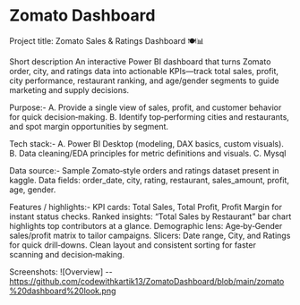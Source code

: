 # Zomato Dashboard
Project title:
Zomato Sales & Ratings Dashboard 🍽️📊

Short description
An interactive Power BI dashboard that turns Zomato order, city, and ratings data into actionable KPIs—track total sales, profit, city performance, restaurant ranking, and age/gender segments to guide marketing and supply decisions.

Purpose:-
A. Provide a single view of sales, profit, and customer behavior for quick decision‑making.
B. Identify top‑performing cities and restaurants, and spot margin opportunities by segment.

Tech stack:-
A. Power BI Desktop (modeling, DAX basics, custom visuals).
B. Data cleaning/EDA principles for metric definitions and visuals.
C. Mysql

Data source:-
Sample Zomato‑style orders and ratings dataset present in kaggle.
Data fields: order_date, city, rating, restaurant, sales_amount, profit, age, gender.

Features / highlights:-
KPI cards: Total Sales, Total Profit, Profit Margin for instant status checks.
Ranked insights: “Total Sales by Restaurant” bar chart highlights top contributors at a glance.
Demographic lens: Age‑by‑Gender sales/profit matrix to tailor campaigns.
Slicers: Date range, City, and Ratings for quick drill‑downs.
Clean layout and consistent sorting for faster scanning and decision‑making.

Screenshots:
![Overview] -- https://github.com/codewithkartik13/ZomatoDashboard/blob/main/zomato%20dashboard%20look.png
